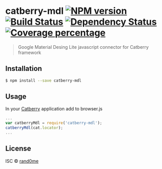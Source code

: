 # catberry-mdl [![NPM version][npm-image]][npm-url] [![Build Status][travis-image]][travis-url] [![Dependency Status][daviddm-image]][daviddm-url] [![Coverage percentage][coveralls-image]][coveralls-url]
> Google Material Desing Lite javascript connector for Catberry framework

## Installation

```sh
$ npm install --save catberry-mdl
```

## Usage
In your [Catberry] application add to browser.js
```js
...
var catberryMdl = require('catberry-mdl');
catberryMdl(cat.locator);
...
```
## License

ISC © [rand0me](https://rand0me.github.io)


[Catberry]: https://github.com/catberry/catberry
[npm-image]: https://badge.fury.io/js/catberry-mdl.svg
[npm-url]: https://npmjs.org/package/catberry-mdl
[travis-image]: https://travis-ci.org/rand0me/catberry-mdl.svg?branch=master
[travis-url]: https://travis-ci.org/rand0me/catberry-mdl
[daviddm-image]: https://david-dm.org/rand0me/catberry-mdl.svg?theme=shields.io
[daviddm-url]: https://david-dm.org/rand0me/catberry-mdl
[coveralls-image]: https://coveralls.io/repos/rand0me/catberry-mdl/badge.svg
[coveralls-url]: https://coveralls.io/r/rand0me/catberry-mdl
